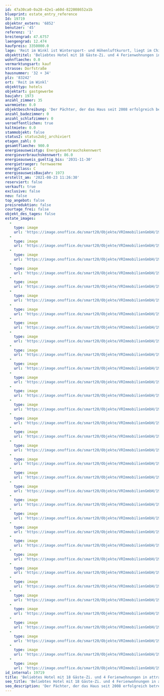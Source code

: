 ```yaml
---
id: 47a30ca0-0a28-42e1-a60d-822008652a1b
blueprint: estate_entry_reference
Id: 19719
objektnr_extern: '6852'
benutzer: '45'
referenz: '1'
breitengrad: 47.6757
laengengrad: 12.474
kaufpreis: 3350000.0
lage: 'Reit im Winkl ist Wintersport- und Höhenluftkurort, liegt im Chiemgau südlich des Chiemsees und ist mit ca. 696 m die höchstgelegene Gemeinde im Landkreis Traunstein. Der Ort Kössen in Tirol und z. B. ein 18-Loch-Golfplatz mit beeindruckender Bergkulisse sind ganz nah *** Zum Ortskern sind es nur wenige Meter und fast nebenan gibt es eine Bushaltestelle, bei der auch der kostenlose Skibus-Shuttle zum beliebten Skigebiet Winkelmoos / Steinplatte hält. Herrliche Loipen und ein Kinderskilift sind in wenigen Schritten erreichbar *** Die Ortsstraße mit Zufahrt zu den ca. 22 Parkplätzen verläuft nordseitig und der große ruhige Garten befindet sich auf der Südseite'
objekttitel: 'Beliebtes Hotel mit 18 Gäste-Zi. und 4 Ferienwohnungen in attraktiver Lage'
wohnflaeche: 0.0
vermarktungsart: kauf
strasse: Dorfstraße
hausnummer: '32 + 34'
plz: '83242'
ort: 'Reit im Winkl'
objekttyp: hotels
objektart: gastgewerbe
baujahr: 1973
anzahl_zimmer: 35
warmmiete: 0.0
objektbeschreibung: 'Der Pächter, der das Haus seit 2008 erfolgreich betreibt, würde das Pachtverhältnis auch kurzfristig auflösen *** Die durch den eingeschossigen Mittelbau verbundenen Gästehäuser mit Balkonen auf 2 Seiten, wirken durch diese Architektur ansprechend aufgelockert *** Erneuerungen: 1995: Schaffung von 4 Ferienwohnungen durch Zimmerzusammenlegung und Renovierung. 2008: Natur-Fernwärmeanschluss und eine Solaranlage + Neue Doppelgarage + Sanierung Schwimmbad samt Dacherneuerung + Sauna und Dampfbad + Vollwärmeschutz inkl. Isolierglasscheiben, dann alles gemalert + Fachmännische Überholung der Gästemöblierung. 2014: Alle Teppiche neu *** Ohne Keller rund 900 m² wohnliche Fläche inkl. Schwimmbad und Betreiberwohnbereich (Terrassen nicht und Balkone zu 1/3 eingerechnet). Komplett unterkellert. Dort gibt es auch noch eine Wohnmöglichkeit mit extra Außentreppe *** Ebenes Grundstück in attraktiver Lage im Mischgebiet. Eine Nutzungsänderung ist vielleicht möglich *** 3D-Rundgang unter: www.hotel-zum-postillion.de/zum-postillion/rundgang.html (Kontakt bitte nur über uns) *** Grundrisse nur als Überblick'
anzahl_badezimmer: 0
anzahl_schlafzimmer: 0
veroeffentlichen: true
kaltmiete: 0.0
stammobjekt: false
status2: status2obj_archiviert
etagen_zahl: 0
gesamtflaeche: 900.0
energieausweistyp: Energieverbrauchskennwert
energieverbrauchskennwert: 86.0
energieausweis_gueltig_bis: '2031-11-30'
energietraeger: fernwaerme
energyClass: C
energieausweisBaujahr: 1973
erstellt_am: '2021-08-23 11:26:30'
reserviert: false
verkauft: true
exclusive: false
neu: false
top_angebot: false
preisreduktion: false
courtage_frei: false
objekt_des_tages: false
estate_images:
  -
    type: image
    url: 'https://image.onoffice.de/smart20/Objekte/VRImmobilienGmbH/19719/512b59ff-1ec7-47ce-b2a3-641674999c77.jpg'
  -
    type: image
    url: 'https://image.onoffice.de/smart20/Objekte/VRImmobilienGmbH/19719/d25f5bfd-f931-40b0-9c71-bf26df9d36dd.jpg'
  -
    type: image
    url: 'https://image.onoffice.de/smart20/Objekte/VRImmobilienGmbH/19719/619439fd-3d4e-492e-9e1e-c019a7c1a8b4.jpg'
  -
    type: image
    url: 'https://image.onoffice.de/smart20/Objekte/VRImmobilienGmbH/19719/ce26e18a-6e61-45fd-a9e2-d330e2e62934.jpg'
  -
    type: image
    url: 'https://image.onoffice.de/smart20/Objekte/VRImmobilienGmbH/19719/c2ed7f7a-d75a-47e9-af40-8e383da06d4e.jpg'
  -
    type: image
    url: 'https://image.onoffice.de/smart20/Objekte/VRImmobilienGmbH/19719/21b27cf8-e7ec-4aa0-8bb2-eeff40415d01.jpg'
  -
    type: image
    url: 'https://image.onoffice.de/smart20/Objekte/VRImmobilienGmbH/19719/d1d012fe-2911-4b2f-a658-42bf49ecc1f0.jpg'
  -
    type: image
    url: 'https://image.onoffice.de/smart20/Objekte/VRImmobilienGmbH/19719/e13b1f02-3a83-40c7-8c60-73cc934185b2.jpg'
  -
    type: image
    url: 'https://image.onoffice.de/smart20/Objekte/VRImmobilienGmbH/19719/a75ea4c1-14f0-4dd2-98cd-dcc4fcb80925.jpg'
  -
    type: image
    url: 'https://image.onoffice.de/smart20/Objekte/VRImmobilienGmbH/19719/3be3aa80-13d5-4009-b585-516527fbc217.jpg'
  -
    type: image
    url: 'https://image.onoffice.de/smart20/Objekte/VRImmobilienGmbH/19719/e57dd37a-0036-4887-a1da-047a6b80e07e.jpg'
  -
    type: image
    url: 'https://image.onoffice.de/smart20/Objekte/VRImmobilienGmbH/19719/e55b9255-bd83-4a97-b313-b9e48babbc02.jpg'
  -
    type: image
    url: 'https://image.onoffice.de/smart20/Objekte/VRImmobilienGmbH/19719/4cd8a1ce-3481-4105-9226-4f8bac17f333.jpg'
  -
    type: image
    url: 'https://image.onoffice.de/smart20/Objekte/VRImmobilienGmbH/19719/264a3094-f3d9-4cba-a907-8f1a6dfa6af9.jpg'
  -
    type: image
    url: 'https://image.onoffice.de/smart20/Objekte/VRImmobilienGmbH/19719/2b8595df-bc6d-4a79-8a04-9749f39773ec.jpg'
  -
    type: image
    url: 'https://image.onoffice.de/smart20/Objekte/VRImmobilienGmbH/19719/bf9a504a-6dd2-452b-a86b-9327437f1916.jpg'
  -
    type: image
    url: 'https://image.onoffice.de/smart20/Objekte/VRImmobilienGmbH/19719/67b106a2-3e0b-4f12-8229-5df098f31134.jpg'
  -
    type: image
    url: 'https://image.onoffice.de/smart20/Objekte/VRImmobilienGmbH/19719/a84ffced-c210-44fc-9a24-fb45897a9305.jpg'
  -
    type: image
    url: 'https://image.onoffice.de/smart20/Objekte/VRImmobilienGmbH/19719/3b96e900-b67f-4291-afe0-006ad9ac20b0.jpg'
  -
    type: image
    url: 'https://image.onoffice.de/smart20/Objekte/VRImmobilienGmbH/19719/5ad7ed7c-d621-4f44-9ad3-fa51029e2c2f.jpg'
  -
    type: image
    url: 'https://image.onoffice.de/smart20/Objekte/VRImmobilienGmbH/19719/5be668fd-700b-454e-80bb-56416518c144.jpg'
  -
    type: image
    url: 'https://image.onoffice.de/smart20/Objekte/VRImmobilienGmbH/19719/7eea00af-ffb4-4c0e-a0cd-d1c1f6f7ab2f.jpg'
  -
    type: image
    url: 'https://image.onoffice.de/smart20/Objekte/VRImmobilienGmbH/19719/1a1e2efc-af14-4008-8fd5-6f321b87d4b0.jpg'
  -
    type: image
    url: 'https://image.onoffice.de/smart20/Objekte/VRImmobilienGmbH/19719/ce4bdcfa-c881-4fcd-b131-310981ffb7f3.jpg'
  -
    type: image
    url: 'https://image.onoffice.de/smart20/Objekte/VRImmobilienGmbH/19719/e8bae231-3d78-4f98-a433-3810be582127.jpg'
  -
    type: image
    url: 'https://image.onoffice.de/smart20/Objekte/VRImmobilienGmbH/19719/539103f7-1a8f-4383-9bc2-06bf1c6c63dc.jpg'
  -
    type: image
    url: 'https://image.onoffice.de/smart20/Objekte/VRImmobilienGmbH/19719/56f6c331-1556-4eba-9645-640b18a06f96.jpg'
  -
    type: image
    url: 'https://image.onoffice.de/smart20/Objekte/VRImmobilienGmbH/19719/f8ed5ccc-30dc-4e3e-9f8e-4628a9eaa051.jpg'
  -
    type: image
    url: 'https://image.onoffice.de/smart20/Objekte/VRImmobilienGmbH/19719/47bf8484-3eee-4e88-8f49-699988c1fee7.jpg'
  -
    type: image
    url: 'https://image.onoffice.de/smart20/Objekte/VRImmobilienGmbH/19719/c923137c-ea93-476e-92d6-5dc1c9c70ffb.jpg'
  -
    type: image
    url: 'https://image.onoffice.de/smart20/Objekte/VRImmobilienGmbH/19719/aba418b1-6bbb-49cf-abfe-3b520526cd63.jpg'
  -
    type: image
    url: 'https://image.onoffice.de/smart20/Objekte/VRImmobilienGmbH/19719/44537874-3108-4453-831b-bd989703392b.jpg'
  -
    type: image
    url: 'https://image.onoffice.de/smart20/Objekte/VRImmobilienGmbH/19719/522f9964-0b36-4c63-b162-2ed50aa2020b.jpg'
id_internal: 19719
title: 'Beliebtes Hotel mit 18 Gäste-Zi. und 4 Ferienwohnungen in attraktiver Lage'
seo_title: 'Beliebtes Hotel mit 18 Gäste-Zi. und 4 Ferienwohnungen in attraktiver Lage'
seo_description: 'Der Pächter, der das Haus seit 2008 erfolgreich betreibt, würde das Pachtverhältnis auch kurzfristig auflösen *** Die durch den eingeschossigen Mittelbau ve'
---
```

